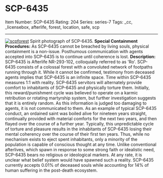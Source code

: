 # SCP-6435
Item Number: SCP-6435
Rating: 204
Series: series-7
Tags: _cc, _licensebox, afterlife, forest, location, safe, scp

---

  

[![scpforest](https://scp-wiki.wdfiles.com/local--resized-images/scp-6435/scpforest/medium.jpg)](https://scp-wiki.wdfiles.com/local--files/scp-6435/scpforest)
Spirit photograph of SCP-6435.
**Special Containment Procedures:** As SCP-6435 cannot be breached by living souls, physical containment is a non-issue. Posthumous communication with agents accepted into SCP-6435 is to continue until coherence is lost.
**Description:** SCP-6435 is Afterlife NR-293-102, colloquially referred to as 'Ro'.
SCP-6435 consists of a colossal forest with a convoluted network of footpaths running through it. While it cannot be confirmed, testimony from deceased agents implies that SCP-6435 is an infinite space. Time within SCP-6435 measures 1:1 with reality.
SCP-6435 servitors will alternately provide comfort to inhabitants of SCP-6435 and physically torture them. Initially, this reward/punishment cycle was believed to operate on a karmic retribution or rotating martyrship system, but further investigation suggests that it is entirely random. As this information is judged too damaging to agents, it is not communicated to them.
As an example of typical SCP-6435 conduct, an ordained saint was boiled alive for nineteen years straight, continually provided with material comforts for the next two years, and then flayed over the course of a further year. Typically, this unpredictable cycle of torture and pleasure results in the inhabitants of SCP-6435 losing their mental coherency over the course of their first ten years. Thus, while no mechanism exists to eject spent inhabitants, only a minority of the population is capable of conscious thought at any time.
Unlike conventional afterlives, which spawn in response to some strong faith or idealistic need, SCP-6435 bears no religious or ideological markers. At any rate, it is unclear what belief system would have spawned such a reality. SCP-6435 currently accepts 0.01% of deceased souls while accounting for 14% of human suffering in the post-death ecosystem.